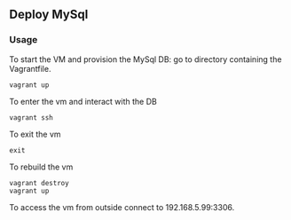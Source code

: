 ## Deploy MySql

### Usage
To start the VM and provision the MySql DB: go to directory containing the Vagrantfile.
```
vagrant up
```
To enter the vm and interact with the DB
```
vagrant ssh
```

To exit the vm
```
exit
```

To rebuild the vm
```
vagrant destroy
vagrant up
```

To access the vm from outside connect to 192.168.5.99:3306.
